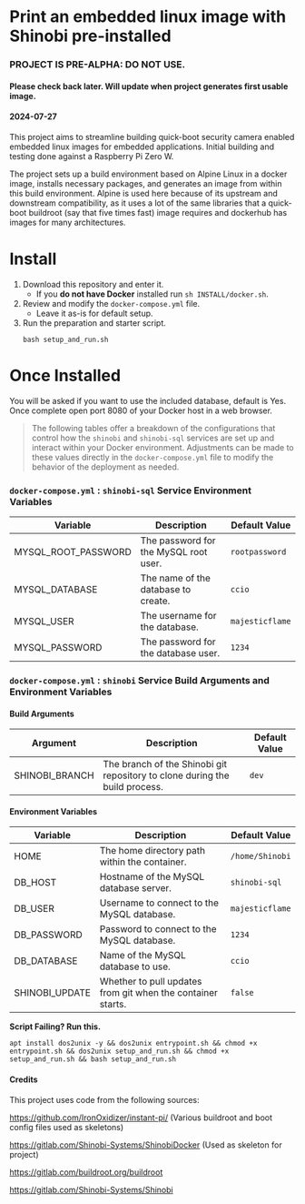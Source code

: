 # Print an embedded linux image with Shinobi pre-installed
### PROJECT IS PRE-ALPHA: DO NOT USE. 
#### Please check back later. Will update when project generates first usable image. 

#### 2024-07-27

This project aims to streamline building quick-boot security camera enabled embedded linux images for embedded applications. Initial building and testing done against a Raspberry Pi Zero W. 

The project sets up a build environment based on Alpine Linux in a docker image, installs necessary packages, and generates an image from within this build environment. Alpine is used here because of its upstream and downstream compatibility, as it uses a lot of the same libraries that a quick-boot buildroot (say that five times fast) image requires and dockerhub has images for many architectures. 

# Install

1. Download this repository and enter it.
    - If you **do not have Docker** installed run `sh INSTALL/docker.sh`.
2. Review and modify the `docker-compose.yml` file.
    - Leave it as-is for default setup.
3. Run the preparation and starter script.
    ```
    bash setup_and_run.sh
    ```

# Once Installed

You will be asked if you want to use the included database, default is Yes. Once complete open port 8080 of your Docker host in a web browser.

> The following tables offer a breakdown of the configurations that control how the `shinobi` and `shinobi-sql` services are set up and interact within your Docker environment. Adjustments can be made to these values directly in the `docker-compose.yml` file to modify the behavior of the deployment as needed.

### `docker-compose.yml` : `shinobi-sql` Service Environment Variables

| Variable             | Description                                          | Default Value    |
|----------------------|------------------------------------------------------|------------------|
| MYSQL_ROOT_PASSWORD  | The password for the MySQL root user.                | `rootpassword`   |
| MYSQL_DATABASE       | The name of the database to create.                  | `ccio`           |
| MYSQL_USER           | The username for the database.                       | `majesticflame`  |
| MYSQL_PASSWORD       | The password for the database user.                  | `1234`           |

### `docker-compose.yml` : `shinobi` Service Build Arguments and Environment Variables

#### Build Arguments

| Argument          | Description                                               | Default Value |
|-------------------|-----------------------------------------------------------|---------------|
| SHINOBI_BRANCH    | The branch of the Shinobi git repository to clone during the build process. | `dev`         |

#### Environment Variables

| Variable          | Description                                          | Default Value |
|-------------------|------------------------------------------------------|---------------|
| HOME              | The home directory path within the container.        | `/home/Shinobi` |
| DB_HOST           | Hostname of the MySQL database server.               | `shinobi-sql`   |
| DB_USER           | Username to connect to the MySQL database.           | `majesticflame` |
| DB_PASSWORD       | Password to connect to the MySQL database.           | `1234`          |
| DB_DATABASE       | Name of the MySQL database to use.                   | `ccio`          |
| SHINOBI_UPDATE    | Whether to pull updates from git when the container starts. | `false`      |


**Script Failing? Run this.**

```
apt install dos2unix -y && dos2unix entrypoint.sh && chmod +x entrypoint.sh && dos2unix setup_and_run.sh && chmod +x setup_and_run.sh && bash setup_and_run.sh
```

#### Credits

This project uses code from the following sources: 

https://github.com/IronOxidizer/instant-pi/ (Various buildroot and boot config files used as skeletons)

https://gitlab.com/Shinobi-Systems/ShinobiDocker (Used as skeleton for project)

https://gitlab.com/buildroot.org/buildroot 

https://gitlab.com/Shinobi-Systems/Shinobi 

